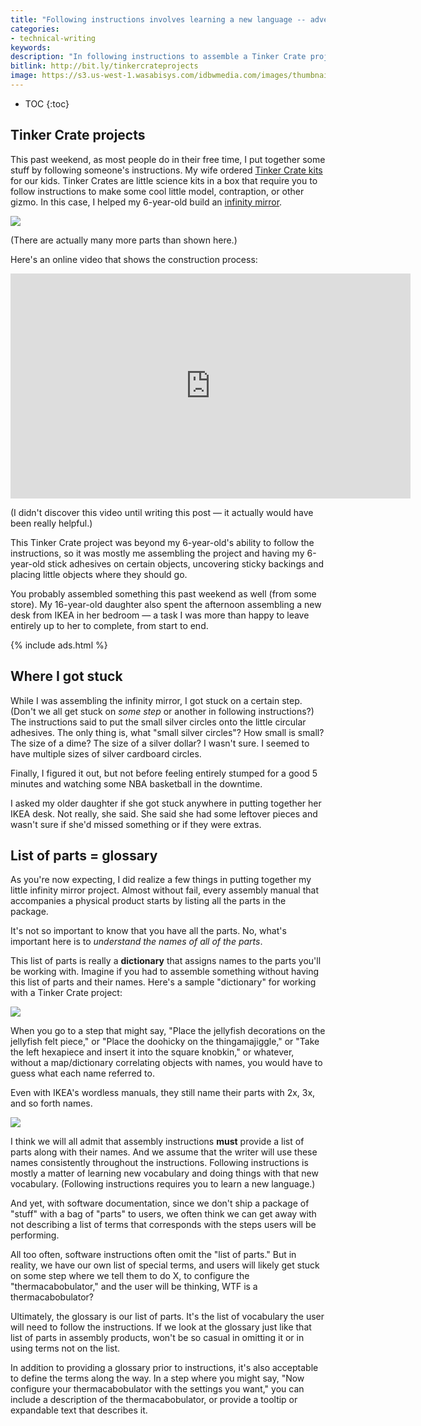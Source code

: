 ```yaml
---
title: "Following instructions involves learning a new language -- adventures with Tinker Crate projects"
categories:
- technical-writing
keywords:
description: "In following instructions to assemble a Tinker Crate project over the weekend, I realized that a list of parts (essential for assembly kits) is similar to a glossary in that it teaches you a new vocabulary. Software projects also involve new vocabulary terms, but software instructions often omit the glossary (or list of parts). However, if you look at the glossary as a dictionary for new vocabulary, its inclusion in software instructions becomes just as essential as a list of parts in an assembly manual."
bitlink: http://bit.ly/tinkercrateprojects
image: https://s3.us-west-1.wasabisys.com/idbwmedia.com/images/thumbnails/tinkercratethumb.png
---
```


* TOC
{:toc}

## Tinker Crate projects

This past weekend, as most people do in their free time, I put together some stuff by following someone's instructions. My wife ordered [Tinker Crate kits](http://www.kiwicrate.com/tinker) for our kids. Tinker Crates are little science kits in a box that require you to follow instructions to make some cool little model, contraption, or other gizmo. In this case, I helped my 6-year-old build an [infinity mirror](http://www.kiwicrate.com/infinity-mirror.html).

<a href="http://www.kiwicrate.com/infinity-mirror.html"><img src="https://s3.us-west-1.wasabisys.com/idbwmedia.com/images/tinkercrateinfinitymirrorproject.png" style="max-width: 500px;" /></a>

(There are actually many more parts than shown here.)

Here's an online video that shows the construction process:

<iframe width="640" height="360" src="https://www.youtube.com/embed/QdQk5oC5qFw" frameborder="0" allowfullscreen></iframe>

(I didn't discover this video until writing this post &mdash; it actually would have been really helpful.)

This Tinker Crate project was beyond my 6-year-old's ability to follow the instructions, so it was mostly me assembling the project and having my 6-year-old stick adhesives on certain objects, uncovering sticky backings and placing little objects where they should go.

You probably assembled something this past weekend as well (from some store). My 16-year-old daughter also spent the afternoon assembling a new desk from IKEA in her bedroom &mdash; a task I was more than happy to leave entirely up to her to complete, from start to end.

{% include ads.html %}

## Where I got stuck

While I was assembling the infinity mirror, I got stuck on a certain step. (Don't we all get stuck on *some step* or another in following instructions?) The instructions said to put the small silver circles onto the little circular adhesives. The only thing is, what "small silver circles"? How small is small? The size of a dime? The size of a silver dollar? I wasn't sure. I seemed to have multiple sizes of silver cardboard circles.

Finally, I figured it out, but not before feeling entirely stumped for a good 5 minutes and watching some NBA basketball in the downtime.

I asked my older daughter if she got stuck anywhere in putting together her IKEA desk. Not really, she said. She said she had some leftover pieces and wasn't sure if she'd missed something or if they were extras.

## List of parts = glossary

As you're now expecting, I did realize a few things in putting together my little infinity mirror project. Almost without fail, every assembly manual that accompanies a physical product starts by listing all the parts in the package.

It's not so important to know that you have all the parts. No, what's important here is to *understand the names of all of the parts*.

This list of parts is really a **dictionary** that assigns names to the parts you'll be working with. Imagine if you had to assemble something without having this list of parts and their names. Here's a sample "dictionary" for working with a Tinker Crate project:

<img src="https://s3.us-west-1.wasabisys.com/idbwmedia.com/images/tinkerpartsglossary2.jpg" />

When you go to a step that might say, "Place the jellyfish decorations on the jellyfish felt piece," or "Place the doohicky on the thingamajiggle," or "Take the left hexapiece and insert it into the square knobkin," or whatever, without a map/dictionary correlating objects with names, you would have to guess what each name referred to.

Even with IKEA's wordless manuals, they still name their parts with 2x, 3x, and so forth names.

<img src="https://s3.us-west-1.wasabisys.com/idbwmedia.com/images/ikeapartsglossary2.jpg"/>

I think we will all admit that assembly instructions **must** provide a list of parts along with their names. And we assume that the writer will use these names consistently throughout the instructions. Following instructions is mostly a matter of learning new vocabulary and doing things with that new vocabulary. (Following instructions requires you to learn a new language.)

And yet, with software documentation, since we don't ship a package of "stuff" with a bag of "parts" to users, we often think we can get away with not describing a list of terms that corresponds with the steps users will be performing.

All too often, software instructions often omit the "list of parts." But in reality, we have our own list of special terms, and users will likely get stuck on some step where we tell them to do X, to configure the "thermacabobulator," and the user will be thinking, WTF is a thermacabobulator?

Ultimately, the glossary is our list of parts. It's the list of vocabulary the user will need to follow the instructions. If we look at the glossary just like that list of parts in assembly products, won't be so casual in omitting it or in using terms not on the list.

In addition to providing a glossary prior to instructions, it's also acceptable to define the terms along the way. In a step where you might say, "Now configure your thermacabobulator with the settings you want," you can include a description of the thermacabobulator, or provide a tooltip or expandable text that describes it.
